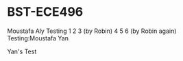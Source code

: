 # BST-ECE496
Moustafa Aly
Testing 1 2 3 (by Robin) 4 5 6 (by Robin again)
Testing:Moustafa
Yan





Yan's Test
